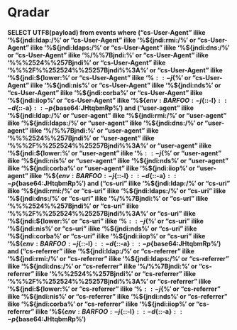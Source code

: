 # Qradar


#### SELECT UTF8(payload) from events where (“cs-User-Agent” ilike ‘%${jndi:ldap:/%’ or “cs-User-Agent” ilike ‘%${jndi:rmi:/%’ or “cs-User-Agent” ilike ‘%${jndi:ldaps:/%’ or “cs-User-Agent” ilike ‘%${jndi:dns:/%’ or “cs-User-Agent” ilike ‘%/$%%7bjndi:%’ or “cs-User-Agent” ilike ‘%%%24%%7bjndi:%’ or “cs-User-Agent” ilike ‘%$%%7Bjndi:%’ or “cs-User-Agent” ilike ‘%%%2524%%257Bjndi%’ or “cs-User-Agent” ilike ‘%%%2F%%252524%%25257Bjndi%%3A%’ or “cs-User-Agent” ilike ‘%${jndi:${lower:%’ or “cs-User-Agent” ilike ‘%${::-j}${%’ or “cs-User-Agent” ilike ‘%${jndi:nis%’ or “cs-User-Agent” ilike ‘%${jndi:nds%’ or “cs-User-Agent” ilike ‘%${jndi:corba%’ or “cs-User-Agent” ilike ‘%${jndi:iiop%’ or “cs-User-Agent” ilike ‘%${${env:BARFOO:-j}%’ or “cs-User-Agent” ilike ‘%${::-l}${::-d}${::-a}${::-p}%’ or “cs-User-Agent” ilike ‘%${base64:JHtqbmRp%’) and (“user-agent” ilike ‘%${jndi:ldap:/%’ or “user-agent” ilike ‘%${jndi:rmi:/%’ or “user-agent” ilike ‘%${jndi:ldaps:/%’ or “user-agent” ilike ‘%${jndi:dns:/%’ or “user-agent” ilike ‘%/$%%7bjndi:%’ or “user-agent” ilike ‘%%%24%%7bjndi:%’ or “user-agent” ilike ‘%$%%7Bjndi:%’ or “user-agent” ilike ‘%%%2524%%257Bjndi%’ or “user-agent” ilike ‘%%%2F%%252524%%25257Bjndi%%3A%’ or “user-agent” ilike ‘%${jndi:${lower:%’ or “user-agent” ilike ‘%${::-j}${%’ or “user-agent” ilike ‘%${jndi:nis%’ or “user-agent” ilike ‘%${jndi:nds%’ or “user-agent” ilike ‘%${jndi:corba%’ or “user-agent” ilike ‘%${jndi:iiop%’ or “user-agent” ilike ‘%${${env:BARFOO:-j}%’ or “user-agent” ilike ‘%${::-l}${::-d}${::-a}${::-p}%’ or “user-agent” ilike ‘%${base64:JHtqbmRp%’) and (“cs-uri” ilike ‘%${jndi:ldap:/%’ or “cs-uri” ilike ‘%${jndi:rmi:/%’ or “cs-uri” ilike ‘%${jndi:ldaps:/%’ or “cs-uri” ilike ‘%${jndi:dns:/%’ or “cs-uri” ilike ‘%/$%%7bjndi:%’ or “cs-uri” ilike ‘%%%24%%7bjndi:%’ or “cs-uri” ilike ‘%$%%7Bjndi:%’ or “cs-uri” ilike ‘%%%2524%%257Bjndi%’ or “cs-uri” ilike ‘%%%2F%%252524%%25257Bjndi%%3A%’ or “cs-uri” ilike ‘%${jndi:${lower:%’ or “cs-uri” ilike ‘%${::-j}${%’ or “cs-uri” ilike ‘%${jndi:nis%’ or “cs-uri” ilike ‘%${jndi:nds%’ or “cs-uri” ilike ‘%${jndi:corba%’ or “cs-uri” ilike ‘%${jndi:iiop%’ or “cs-uri” ilike ‘%${${env:BARFOO:-j}%’ or “cs-uri” ilike ‘%${::-l}${::-d}${::-a}${::-p}%’ or “cs-uri” ilike ‘%${base64:JHtqbmRp%’) and (“cs-referrer” ilike ‘%${jndi:ldap:/%’ or “cs-referrer” ilike ‘%${jndi:rmi:/%’ or “cs-referrer” ilike ‘%${jndi:ldaps:/%’ or “cs-referrer” ilike ‘%${jndi:dns:/%’ or “cs-referrer” ilike ‘%/$%%7bjndi:%’ or “cs-referrer” ilike ‘%%%24%%7bjndi:%’ or “cs-referrer” ilike ‘%$%%7Bjndi:%’ or “cs-referrer” ilike ‘%%%2524%%257Bjndi%’ or “cs-referrer” ilike ‘%%%2F%%252524%%25257Bjndi%%3A%’ or “cs-referrer” ilike ‘%${jndi:${lower:%’ or “cs-referrer” ilike ‘%${::-j}${%’ or “cs-referrer” ilike ‘%${jndi:nis%’ or “cs-referrer” ilike ‘%${jndi:nds%’ or “cs-referrer” ilike ‘%${jndi:corba%’ or “cs-referrer” ilike ‘%${jndi:iiop%’ or “cs-referrer” ilike ‘%${${env:BARFOO:-j}%’ or “cs-referrer” ilike ‘%${::-l}${::-d}${::-a}${::-p}%’ or “cs-referrer” ilike ‘%${base64:JHtqbmRp%’)
